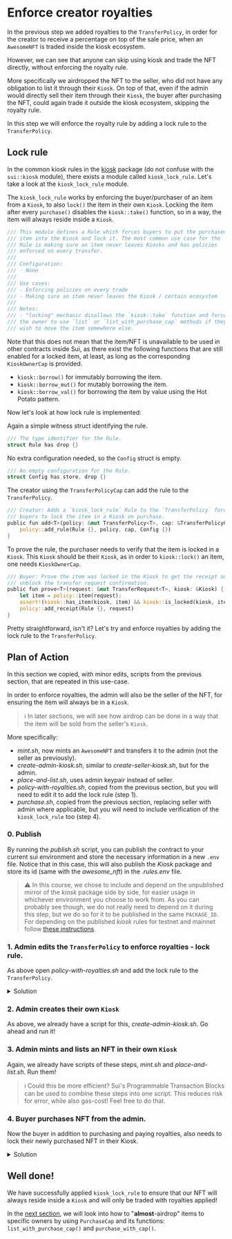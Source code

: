 # Enforce creator royalties

In the previous step we added royalties to the `TransferPolicy`, in order for the creator to receive a percentage on top of the sale price, when an `AwesomeNFT` is traded inside the kiosk ecosystem.

However, we can see that anyone can skip using kiosk and trade the NFT directly, without enforcing the royalty rule. 

More specifically we airdropped the NFT to the seller, who did not have any obligation to list it through their `Kiosk`. On top of that, even if the admin would directly sell their item through their `Kiosk`, the buyer after purchasing the NFT, could again trade it outside the kiosk ecosystem, skipping the royalty rule.

In this step we will enforce the royalty rule by adding a lock rule to the `TransferPolicy`.

## Lock rule

In the common kiosk rules in the [kiosk](https://github.com/MystenLabs/apps/tree/main/kiosk) package (do not confuse with the `sui::kiosk` module), there exists a module called `kiosk_lock_rule`. Let's take a look at the `kiosk_lock_rule` module.

The `kiosk_lock_rule` works by enforcing the buyer/purchaser of an item from a `Kiosk`, to also `lock()` the item in their own `Kiosk`.
Locking the item after every `purchase()` disables the `kiosk::take()` function, so in a way, the item will always reside inside a `Kiosk`.

```rust
/// This module defines a Rule which forces buyers to put the purchased
/// item into the Kiosk and lock it. The most common use case for the
/// Rule is making sure an item never leaves Kiosks and has policies
/// enforced on every transfer.
///
/// Configuration:
/// - None
///
/// Use cases:
/// - Enforcing policies on every trade
/// - Making sure an item never leaves the Kiosk / certain ecosystem
///
/// Notes:
/// - "locking" mechanic disallows the `kiosk::take` function and forces
/// the owner to use `list` or `list_with_purchase_cap` methods if they
/// wish to move the item somewhere else.
```

Note that this does not mean that the item/NFT is unavailable to be used in other contracts inside Sui, as there exist the following functions that are still enabled for a locked item, at least, as long as the corresponding `KioskOwnerCap` is provided.
- `kiosk::borrow()` for immutably borrowing the item.
- `kiosk::borrow_mut()` for mutably borrowing the item.
- `kiosk::borrow_val()` for borrowing the item by value using the Hot Potato pattern.

Now let's look at how lock rule is implemented:

Again a simple witness struct identifying the rule.
```rust
/// The type identifier for the Rule.
struct Rule has drop {}
```

No extra configuration needed, so the `Config` struct is empty.
```rust
/// An empty configuration for the Rule.
struct Config has store, drop {}
```

The creator using the `TransferPolicyCap` can add the rule to the `TransferPolicy`.
```rust
/// Creator: Adds a `kiosk_lock_rule` Rule to the `TransferPolicy` forcing
/// buyers to lock the item in a Kiosk on purchase.
public fun add<T>(policy: &mut TransferPolicy<T>, cap: &TransferPolicyCap<T>) {
    policy::add_rule(Rule {}, policy, cap, Config {})
}
```

To prove the rule, the purchaser needs to verify that the item is locked in a `Kiosk`.
This `Kiosk` should be their `Kiosk`, as in order to `kiosk::lock()` an item, one needs `KioskOwnerCap`.
```rust
/// Buyer: Prove the item was locked in the Kiosk to get the receipt and
/// unblock the transfer request confirmation.
public fun prove<T>(request: &mut TransferRequest<T>, kiosk: &Kiosk) {
    let item = policy::item(request);
    assert!(kiosk::has_item(kiosk, item) && kiosk::is_locked(kiosk, item), ENotInKiosk);
    policy::add_receipt(Rule {}, request)
}
```

Pretty straightforward, isn't it? Let's try and enforce royalties by adding the lock rule to the `TransferPolicy`.

## Plan of Action

In this section we copied, with minor edits, scripts from the previous section, that are repeated in this use-case.

In order to enforce royalties, the admin will also be the seller of the NFT, for ensuring the item will always be in a `Kiosk`.

> ℹ️ In later sections, we will see how airdrop can be done in a way that the item will be sold from the seller's `Kiosk`.

More specifically:
- _<span>mint.sh</span>_, now mints an `AwesomeNFT` and transfers it to the admin (not the seller as previously).
- _<span>create-admin-kiosk.sh</span>_, similar to _<span>create-seller-kiosk.sh</span>_, but for the admin.
- _<span>place-and-list.sh</span>_, uses admin keypair instead of seller.
- _<span>policy-with-royalties.sh</span>_, copied from the previous section, but you will need to edit it to add the lock rule (step 1).
- _<span>purchase.sh</span>_, copied from the previous section, replacing seller with admin where applicable, but you will need to include verification of the `kiosk_lock_rule` too (step 4).

### 0. Publish

By running the _<span>publish.sh</span>_ script, you can publish the contract to your current sui environment and store the necessary information in a new `.env` file.
Notice that in this case, this will also publish the _Kiosk_ package and store its id (same with the _awesome_nft_) in the _.rules.env_ file.

> ⚠️  In this course, we chose to include and depend on the unpublished mirror of the _kiosk_ package side by side, for easier usage in whichever environment you choose to work from.
> As you can probably see though, we do not really need to depend on it during this step, but we do so for it to be published in the same `PACKAGE_ID`.
For depending on the published _kiosk_ rules for testnet and mainnet follow [these instructions](https://github.com/MystenLabs/apps/blob/main/kiosk/README.md).

### 1. Admin edits the `TransferPolicy` to enforce royalties - lock rule.

As above open _<span>policy-with-royalties.sh</span>_ and add the lock rule to the `TransferPolicy`.

<details>
<summary>Solution</summary>

Addition of this snippet:
```bash
    --move-call ${RULES_PACKAGE_ID}::kiosk_lock_rule::add \
        $nft_type \
        policy \
        cap \
```

Whole script:
```bash
#!/bin/bash

# Load variables from *.env file
if [ -f .env ] && [ -f .rules.env ]; then
    source .env
    source .rules.env
else
    echo "No .env, or .rules.env file found"
    exit 1
fi
if [ -f .transfer_policy.env ]; then
    echo "Transfer policy already created."
    echo "It is advised to not have more than one transfer policy"
    echo "as the purchaser can freely choose which one to use."
    exit 1
fi

GAS_BUDGET=100_000_000  # 0.1 SUI
ROYALTY_BPS=1000_u16  # 10%

# Switch to admin address
sui client switch --address admin

policy_type="<sui::transfer_policy::TransferPolicy<${PACKAGE_ID}::awesome_nft::AwesomeNFT>>"
nft_type="<${PACKAGE_ID}::awesome_nft::AwesomeNFT>"
# Create a Kiosk, make it personal, and add extension.
policy_res=$(sui client ptb \
    --move-call 0x2::transfer_policy::new \
        $nft_type \
        @$PUBLISHER \
    --assign policy_and_cap \
    --assign policy policy_and_cap.0 \
    --assign cap policy_and_cap.1 \
    --move-call $RULES_PACKAGE_ID::royalty_rule::add \
        $nft_type \
        policy \
        cap \
        $ROYALTY_BPS \
        0 \
    --move-call ${RULES_PACKAGE_ID}::kiosk_lock_rule::add \
        $nft_type \
        policy \
        cap \
    --transfer-objects [cap] @$ADMIN_ADDRESS \
    --move-call \
        0x2::transfer::public_share_object \
        $policy_type \
        policy \
    --gas-budget $GAS_BUDGET \
    --json)

# Parse Kiosk's and KioskOwnerCap's ids from the response
TRANSFER_POLICY_ID=$(echo "$policy_res" | jq -r '.objectChanges[] | select(.type == "created") | select(.objectType | contains("2::transfer_policy::TransferPolicy<")).objectId')
TRANSFER_POLICY_CAP_ID=$(echo "$policy_res" | jq -r '.objectChanges[] | select(.type == "created") | select(.objectType | contains("2::transfer_policy::TransferPolicyCap<")).objectId')

# Save the TransferPolicy's and TransferPolicyCap's ids in a file
cat > .transfer_policy.env <<-TRANSFER_POLICY_ENV
TRANSFER_POLICY_ID=$TRANSFER_POLICY_ID
TRANSFER_POLICY_CAP_ID=$TRANSFER_POLICY_CAP_ID

TRANSFER_POLICY_ENV
```
</details>

### 2. Admin creates their own `Kiosk`

As above, we already have a script for this, _<span>create-admin-kiosk.sh</span>_. Go ahead and run it!

### 3. Admin mints and lists an NFT in their own `Kiosk`

Again, we already have scripts of these steps, _<span>mint.sh</span>_ and _<span>place-and-list.sh</span>_. Run them!

> ℹ️ Could this be more efficient? Sui's Programmable Transaction Blocks can be used to combine these steps into one script. This reduces risk for error, while also gas-cost! Feel free to do that.

### 4. Buyer purchases NFT from the admin.

Now the buyer in addition to purchasing and paying royalties, also needs to lock their newly purchased NFT in their Kiosk.


<details>
<summary>Solution</summary>

#### 1. Create a kiosk for buyer: Simply copy the _<span>create-admin-kiosk.sh</span>_ script and replace the below:
1. `sui client switch --address admin` with `sui client switch --address buyer`.
2.   
```bash
cat > .admin.kiosk.env <<-KIOSK_ENV
ADMIN_KIOSK_ID=$KIOSK_ID
ADMIN_KIOSK_CAP_ID=$KIOSK_CAP_ID

KIOSK_ENV
```
with
```bash
cat > .buyer.kiosk.env <<-KIOSK_ENV
BUYER_KIOSK_ID=$KIOSK_ID
BUYER_KIOSK_CAP_ID=$KIOSK_CAP_ID

KIOSK_ENV
```
#### 2. Purchase the NFT:

1. Include .buyer.kiosk.env previously created:
```bash
# Load variables from *.env files
if [ -f .env ] && [ -f .nft.env ] && [ -f .admin.kiosk.env ] && [ -f .buyer.kiosk.env ] && [ -f .transfer_policy.env ] && [ -f .rules.env ]; then
    source .env
    source .nft.env
    source .admin.kiosk.env
    source .buyer.kiosk.env
    source .transfer_policy.env
    source .rules.env
else
    echo "No .env, .nft.env, .admin.kiosk.env, .buyer.kiosk.env, .transfer_policy.env, or .rules.env file found"
    exit 1
fi
```

2. Insertion of this snippet:
```bash
    --move-call 0x2::kiosk::lock \
        $nft_type \
        @$BUYER_KIOSK_ID \
        @$BUYER_KIOSK_CAP_ID \
        @$TRANSFER_POLICY_ID \
        nft \
    --move-call ${RULES_PACKAGE_ID}::kiosk_lock_rule::prove \
        $nft_type \
        request \
        @$BUYER_KIOSK_ID \
```

Whole file:
```bash
#!/bin/bash

# Load variables from *.env files
if [ -f .env ] && [ -f .nft.env ] && [ -f .admin.kiosk.env ] && [ -f .buyer.kiosk.env ] && [ -f .transfer_policy.env ] && [ -f .rules.env ]; then
    source .env
    source .nft.env
    source .admin.kiosk.env
    source .buyer.kiosk.env
    source .transfer_policy.env
    source .rules.env
else
    echo "No .env, .nft.env, .admin.kiosk.env, .buyer.kiosk.env, .transfer_policy.env, or .rules.env file found"
    exit 1
fi

GAS_BUDGET=5_600_000_000  # 5.6 SUI

# Switch to buyer address
sui client switch --address buyer

nft_type="<${PACKAGE_ID}::awesome_nft::AwesomeNFT>"
# Split the gas coin into 2 new coins, 5 SUI for purchase and 0.5 SUI for royalties.
# Then normally use kiosk::purchase with the 5 SUI coin.
# Then use royalty_rule::pay with the 0.5 SUI coin.
# Lastly lock the item in our Kiosk as buyer,
# before confirming the request with transfer_policy::confirm_request.
sui client ptb \
    --split-coins gas [5_000_000_000, 500_000_000] \
    --assign payment \
    --move-call \
    0x2::kiosk::purchase \
        $nft_type \
        @$ADMIN_KIOSK_ID \
        @$NFT_ID \
        payment.0 \
    --assign purchase \
    --assign nft purchase.0 \
    --assign request purchase.1 \
    --move-call ${RULES_PACKAGE_ID}::royalty_rule::pay \
        $nft_type \
        @$TRANSFER_POLICY_ID \
        request \
        payment.1 \
    --move-call 0x2::kiosk::lock \
        $nft_type \
        @$BUYER_KIOSK_ID \
        @$BUYER_KIOSK_CAP_ID \
        @$TRANSFER_POLICY_ID \
        nft \
    --move-call ${RULES_PACKAGE_ID}::kiosk_lock_rule::prove \
        $nft_type \
        request \
        @$BUYER_KIOSK_ID \
    --move-call \
    0x2::transfer_policy::confirm_request \
        $nft_type \
        @$TRANSFER_POLICY_ID \
        request \
    --gas-budget $GAS_BUDGET \
    --summary

```
</details>


## Well done!

We have successfully applied `kiosk_lock_rule` to ensure that our NFT will always reside inside a `Kiosk` and will only be traded with royalties applied!

In the [next section](../4-airdrop-with-purchasecap/README.md), we will look into how to "**almost**-airdrop" items to specific owners by using `PurchaseCap` and its functions: `list_with_purchase_cap()` and `purchase_with_cap()`.
